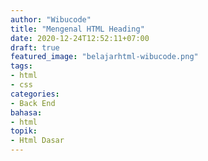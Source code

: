 ```yaml
---
author: "Wibucode"
title: "Mengenal HTML Heading"
date: 2020-12-24T12:52:11+07:00
draft: true
featured_image: "belajarhtml-wibucode.png"
tags: 
- html
- css
categories:
- Back End
bahasa:
- html
topik:
- Html Dasar
---
```


